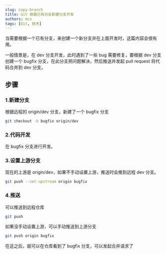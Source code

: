 ```yaml
---
slug: copy-branch
title: Git 根据已有分支新建分支开发
authors: mcx
tags: [Git, 技术]
---
```


当需要根据一个已有分支，来创建一个新分支并在上面开发时，这篇内容会很有用。

一般情景是，在 dev 分支开发，此时遇到了一些 bug 需要修复，要根据 dev 分支创建一个 bugfix 分支，在此分支把问题解决，然后推送并发起 pull request 将代码合并到 dev 分支。

## 步骤

### 1.新建分支
根据远程的 origin/dev 分支，新建了一个 bugfix 分支

```bash
git checkout -b bugfix origin/dev
```

### 2.代码开发
在 bugfix 分支进行开发。

### 3.设置上游分支
现在的上游是 origin/dev，如果不手动设置上游，推送时会推到远程 dev 分支。

```bash
git push --set-upstream origin bugfix
```

### 4.推送
可以推送到远程仓库
```bash
git push
```

如果没手动设置上游，可以手动推送到上游分支

```bash
git push origin bugfix
```

在这之后，就可以在仓库看到了 bugfix 分支，可以发起合并请求了